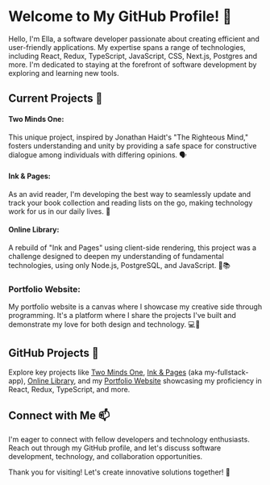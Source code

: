 # Welcome to My GitHub Profile! 👋
Hello, I'm Ella, a software developer passionate about creating efficient and user-friendly applications. My expertise spans a range of technologies, including React, Redux, TypeScript, JavaScript, CSS, Next.js, Postgres and more. I'm dedicated to staying at the forefront of software development by exploring and learning new tools.

## Current Projects 🚀
#### Two Minds One: 
This unique project, inspired by Jonathan Haidt's "The Righteous Mind," fosters understanding and unity by providing a safe space for constructive dialogue among individuals with differing opinions. 🗣️

#### Ink & Pages:
As an avid reader, I'm developing the best way to seamlessly update and track your book collection and reading lists on the go, making technology work for us in our daily lives. 📘

#### Online Library: 
A rebuild of "Ink and Pages" using client-side rendering, this project was a challenge designed to deepen my understanding of fundamental technologies, using only Node.js, PostgreSQL, and JavaScript. 📖📚

### Portfolio Website: 
My portfolio website is a canvas where I showcase my creative side through programming. It's a platform where I share the projects I've built and demonstrate my love for both design and technology. 💻🎨

## GitHub Projects 💼
Explore key projects like [Two Minds One](https://github.com/ellaroosmarijn/two-minds-one), [Ink & Pages](https://github.com/ellaroosmarijn/my-fullstack-app) (aka my-fullstack-app), [Online Library](https://github.com/ellaroosmarijn/my-fullstack-app), and my [Portfolio Website](https://github.com/ellaroosmarijn/portfolio) showcasing my proficiency in React, Redux, TypeScript, and more.

## Connect with Me 📫
I'm eager to connect with fellow developers and technology enthusiasts. Reach out through my GitHub profile, and let's discuss software development, technology, and collaboration opportunities.

Thank you for visiting! Let's create innovative solutions together! 🤝